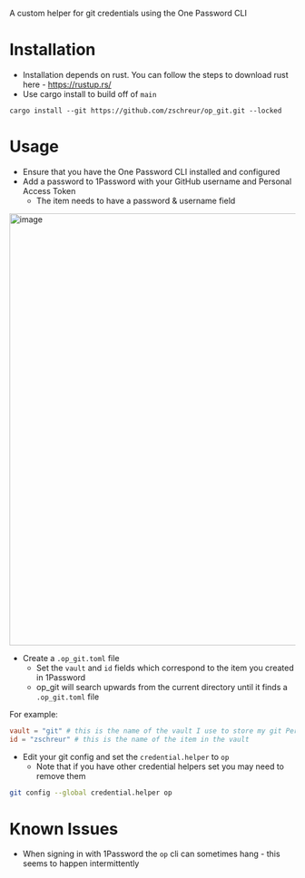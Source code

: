 A custom helper for git credentials using the One Password CLI

# Installation
- Installation depends on rust. You can follow the steps to download rust here - https://rustup.rs/
- Use cargo install to build off of `main`
```
cargo install --git https://github.com/zschreur/op_git.git --locked
```

# Usage
- Ensure that you have the One Password CLI installed and configured
- Add a password to 1Password with your GitHub username and Personal Access Token
  - The item needs to have a password & username field
<img width="762" alt="image" src="https://github.com/zschreur/op_git/assets/51675520/59130105-6e7c-4e52-bd26-b15742c1cf55">

- Create a `.op_git.toml` file
  - Set the `vault` and `id` fields which correspond to the item you created in 1Password
  - op_git will search upwards from the current directory until it finds a `.op_git.toml` file

For example:
```toml
vault = "git" # this is the name of the vault I use to store my git Personal Access Tokens
id = "zschreur" # this is the name of the item in the vault
```

- Edit your git config and set the `credential.helper` to `op`
  - Note that if you have other credential helpers set you may need to remove them
```bash
git config --global credential.helper op
```

# Known Issues
- When signing in with 1Password the `op` cli can sometimes hang - this seems to happen intermittently
